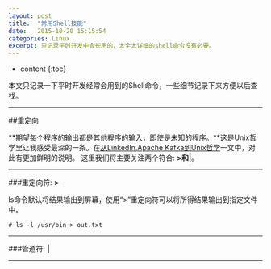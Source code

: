 ```yaml
---
layout: post
title:  "常用Shell技能"
date:   2015-10-20 15:15:54
categories: Linux
excerpt: 只记录平时开发中会长用的，太全太详细的shell命令没有必要。
---
```


* content
{:toc}

本文只记录一下平时开发经常会用到的Shell命令，一些细节记录下来方便以后查找。

---

##重定向

**期望每个程序的输出都是其他程序的输入，即使是未知的程序。**这是Unix哲学里让我感受最深的一条。在[从LinkedIn,Apache Kafka到Unix哲学](http://www.jointforce.com/jfperiodical/article/1036?hmsr=toutiao.io&utm_medium=toutiao.io&utm_source=toutiao.io)一文中，对此有更加鲜明的说明。
这里我们将主要关注两个符合: **>**和**|**。

---

###重定向符: **>**

ls命令默认将结果输出到屏幕，使用“>”重定向符可以将所得结果输出到指定文件中。
<pre><code># ls -l /usr/bin > out.txt
</code></pre>

---

###管道符: **|**

---

